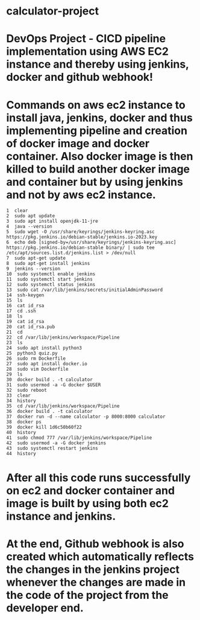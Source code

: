 # calculator-project
# DevOps Project - CICD pipeline implementation using AWS EC2 instance and thereby using jenkins, docker and github webhook!
# Commands on aws ec2 instance to install java, jenkins, docker and thus implementing pipeline and creation of docker image and docker container. Also docker image is then killed to build another docker image and container but by using jenkins and not by aws ec2 instance. 
    1  clear 
    2  sudo apt update
    3  sudo apt install openjdk-11-jre
    4  java --version
    5  sudo wget -O /usr/share/keyrings/jenkins-keyring.asc   https://pkg.jenkins.io/debian-stable/jenkins.io-2023.key
    6  echo deb [signed-by=/usr/share/keyrings/jenkins-keyring.asc]   https://pkg.jenkins.io/debian-stable binary/ | sudo tee   /etc/apt/sources.list.d/jenkins.list > /dev/null
    7  sudo apt-get update
    8  sudo apt-get install jenkins
    9  jenkins --version
    10  sudo systemctl enable jenkins
    11  sudo systemctl start jenkins
    12  sudo systemctl status jenkins
    13  sudo cat /var/lib/jenkins/secrets/initialAdminPassword
    14  ssh-keygen
    15  ls
    16  cat id_rsa
    17  cd .ssh
    18  ls
    19  cat id_rsa
    20  cat id_rsa.pub
    21  cd
    22  cd /var/lib/jenkins/workspace/Pipeline
    23  ls
    24  sudo apt install python3
    25  python3 quiz.py
    26  sudo rm Dockerfile
    27  sudo apt install docker.io
    28  sudo vim Dockerfile
    29  ls
    30  docker build . -t calculator
    31  sudo usermod -a -G docker $USER
    32  sudo reboot
    33  clear
    34  history
    35  cd /var/lib/jenkins/workspace/Pipeline
    36  docker build . -t calculator
    37  docker run -d --name calculator -p 8000:8000 calculator
    38  docker ps
    39  docker kill 1d6c50b60f22
    40  history
    41  sudo chmod 777 /var/lib/jenkins/workspace/Pipeline
    42  sudo usermod -a -G docker jenkins
    43  sudo systemctl restart jenkins
    44  history
# After all this code runs successfully on ec2 and docker container and image is built by using both ec2 instance and jenkins.
# At the end, Github webhook is also created which automatically reflects the changes in the jenkins project whenever the changes are made in the code of the project from the developer end.
